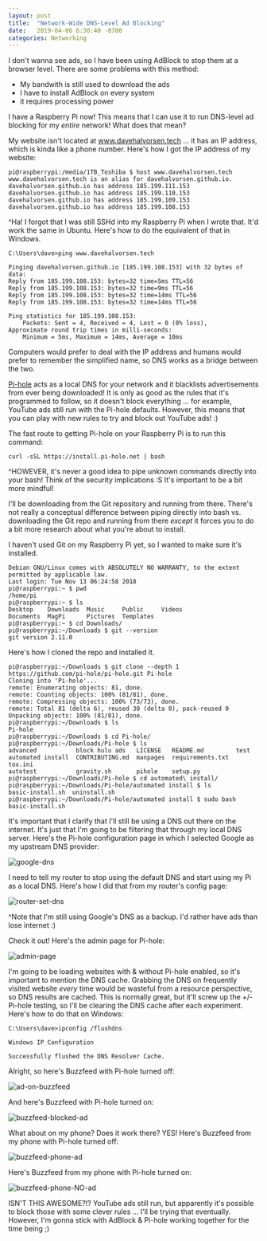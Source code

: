 ```yaml
---
layout: post
title:  "Network-Wide DNS-Level Ad Blocking"
date:   2019-04-06 6:30:40 -0700
categories: Networking
---
```


I don't wanna see ads, so I have been using AdBlock to stop them at a browser level. There are some problems with this method:

* My bandwith is still used to download the ads
* I have to install AdBlock on every system
* it requires processing power

I have a Raspberry Pi now! This means that I can use it to run DNS-level ad blocking for my *entire* network! What does that mean?

My website isn't located at www.davehalvorsen.tech ... it has an IP address, which is kinda like a phone number. Here's how I got the IP address of my website:

```console
pi@raspberrypi:/media/1TB_Toshiba $ host www.davehalvorsen.tech
www.davehalvorsen.tech is an alias for davehalvorsen.github.io.
davehalvorsen.github.io has address 185.199.111.153
davehalvorsen.github.io has address 185.199.110.153
davehalvorsen.github.io has address 185.199.109.153
davehalvorsen.github.io has address 185.199.108.153
```

^Ha! I forgot that I was still SSHd into my Raspberry Pi when I wrote that. It'd work the same in Ubuntu. Here's how to do the equivalent of that in Windows.

```console
C:\Users\dave>ping www.davehalvorsen.tech

Pinging davehalvorsen.github.io [185.199.108.153] with 32 bytes of data:
Reply from 185.199.108.153: bytes=32 time=5ms TTL=56
Reply from 185.199.108.153: bytes=32 time=9ms TTL=56
Reply from 185.199.108.153: bytes=32 time=14ms TTL=56
Reply from 185.199.108.153: bytes=32 time=14ms TTL=56

Ping statistics for 185.199.108.153:
    Packets: Sent = 4, Received = 4, Lost = 0 (0% loss),
Approximate round trip times in milli-seconds:
    Minimum = 5ms, Maximum = 14ms, Average = 10ms
```

Computers would prefer to deal with the IP address and humans would prefer to remember the simplified name, so DNS works as a bridge between the two.


[Pi-hole](https://pi-hole.net/) acts as a local DNS for your network and it blacklists advertisements from ever being downloaded! It is only as good as the rules that it's programmed to follow, so it doesn't block everything ... for example, YouTube ads still run with the Pi-hole defaults. However, this means that you can play with new rules to try and block out YouTube ads! :)

The fast route to getting Pi-hole on your Raspberry Pi is to run this command:

```console
curl -sSL https://install.pi-hole.net | bash
```

^HOWEVER, it's never a good idea to pipe unknown commands directly into your bash! Think of the security implications :S It's important to be a bit more mindful!

I'll be downloading from the Git repository and running from there. There's not really a conceptual difference between piping directly into bash vs. downloading the Git repo and running from there *except* it forces you to do a bit more research about what you're about to install.

I haven't used Git on my Raspberry Pi yet, so I wanted to make sure it's installed.

```console
Debian GNU/Linux comes with ABSOLUTELY NO WARRANTY, to the extent
permitted by applicable law.
Last login: Tue Nov 13 06:24:58 2018
pi@raspberrypi:~ $ pwd
/home/pi
pi@raspberrypi:~ $ ls
Desktop    Downloads  Music     Public     Videos
Documents  MagPi      Pictures  Templates
pi@raspberrypi:~ $ cd Downloads/
pi@raspberrypi:~/Downloads $ git --version
git version 2.11.0
```

Here's how I cloned the repo and installed it.

```console
pi@raspberrypi:~/Downloads $ git clone --depth 1 https://github.com/pi-hole/pi-hole.git Pi-hole
Cloning into 'Pi-hole'...
remote: Enumerating objects: 81, done.
remote: Counting objects: 100% (81/81), done.
remote: Compressing objects: 100% (73/73), done.
remote: Total 81 (delta 6), reused 30 (delta 0), pack-reused 0
Unpacking objects: 100% (81/81), done.
pi@raspberrypi:~/Downloads $ ls
Pi-hole
pi@raspberrypi:~/Downloads $ cd Pi-hole/
pi@raspberrypi:~/Downloads/Pi-hole $ ls
advanced           block hulu ads   LICENSE   README.md         test
automated install  CONTRIBUTING.md  manpages  requirements.txt  tox.ini
autotest           gravity.sh       pihole    setup.py
pi@raspberrypi:~/Downloads/Pi-hole $ cd automated\ install/
pi@raspberrypi:~/Downloads/Pi-hole/automated install $ ls
basic-install.sh  uninstall.sh
pi@raspberrypi:~/Downloads/Pi-hole/automated install $ sudo bash basic-install.sh
```

It's important that I clarify that I'll still be using a DNS out there on the internet. It's just that I'm going to be filtering that through my local DNS server. Here's the Pi-hole configuration page in which I selected Google as my upstream DNS provider:

![google-dns](/assets/2019-04-05-DNS_Raspberry/google-dns.PNG)

I need to tell my router to stop using the default DNS and start using my Pi as a local DNS. Here's how I did that from my router's config page:

![router-set-dns](/assets/2019-04-05-DNS_Raspberry/router-set-dns.PNG)

^Note that I'm still using Google's DNS as a backup. I'd rather have ads than lose internet :)

Check it out! Here's the admin page for Pi-hole:

![admin-page](/assets/2019-04-05-DNS_Raspberry/admin-page.PNG)

I'm going to be loading websites with & without Pi-hole enabled, so it's important to mention the DNS cache. Grabbing the DNS on frequently visited website *every* time would be wasteful from a resource perspective, so DNS results are cached. This is normally great, but it'll screw up the +/- Pi-hole testing, so I'll be clearing the DNS cache after each experiment. Here's how to do that on Windows:

```console
C:\Users\dave>ipconfig /flushdns

Windows IP Configuration

Successfully flushed the DNS Resolver Cache.
```

Alright, so here's Buzzfeed with Pi-hole turned off:

![ad-on-buzzfeed](/assets/2019-04-05-DNS_Raspberry/ad-on-buzzfeed.PNG)

And here's Buzzfeed with Pi-hole turned on:

![buzzfeed-blocked-ad](/assets/2019-04-05-DNS_Raspberry/buzzfeed-blocked-ad.PNG)

What about on my phone? Does it work there? YES! Here's Buzzfeed from my phone with Pi-hole turned off:

![buzzfeed-phone-ad](/assets/2019-04-05-DNS_Raspberry/buzzfeed-phone-ad.png)

Here's Buzzfeed from my phone with Pi-hole turned on:

![buzzfeed-phone-NO-ad](/assets/2019-04-05-DNS_Raspberry/buzzfeed-phone-NO-ad.png)

ISN'T THIS AWESOME?!? YouTube ads still run, but apparently it's possible to block those with some clever rules ... I'll be trying that eventually. However, I'm gonna stick with AdBlock & Pi-hole working together for the time being ;)
